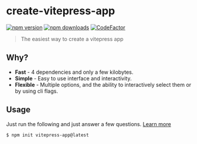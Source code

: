 # create-vitepress-app

[![npm version](https://img.shields.io/npm/v/create-vitepress-app)](https://www.npmjs.com/package/create-vitepress-app)
[![npm downloads](https://img.shields.io/npm/dw/create-vitepress-app.svg)](https://www.npmjs.com/package/create-vitepress-app)
[![CodeFactor](https://www.codefactor.io/repository/github/create-vitepress-app/core/badge)](https://www.codefactor.io/repository/github/create-vitepress-app/core)

> The easiest way to create a vitepress app

## Why?

- **Fast** - 4 dependencies and only a few kilobytes.
- **Simple** - Easy to use interface and interactivity.
- **Flexible** - Multiple options, and the ability to interactively select them or by using cli flags.

## Usage

Just run the following and just answer a few questions. [Learn more](https://create-vitepress-app.github.io)

    $ npm init vitepress-app@latest
